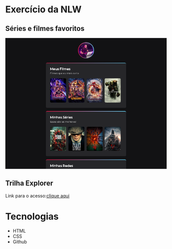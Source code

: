 # Exercício da NLW
## Séries e filmes favoritos
![preview](./.github/preview.png)

## Trilha Explorer

Link para o acesso:[clique aqui](https://alefbrenno.github.io/nlw2/)

# Tecnologias
- HTML
- CSS
- Github
